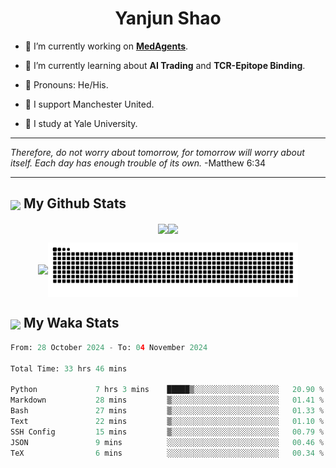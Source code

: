 

<h1 align="center">Yanjun Shao</h1>

- 🐒 I’m currently working on **[MedAgents](https://github.com/gersteinlab/MedAgents)**.

- 🦧 I’m currently learning about **AI Trading** and **TCR-Epitope Binding**.

- 🦍 Pronouns: He/His.

- 👹 I support Manchester United.

- 🐶 I study at Yale University.

---

<i> Therefore, do not worry about tomorrow, for tomorrow will worry about itself. Each day has enough trouble of its own. </i> -Matthew 6:34

---

<h2><img src="https://emojis.slackmojis.com/emojis/images/1579216111/7550/pikachu_wave.gif?1579216111" align="center" width="28" /> My Github Stats</h2>

<p align="center"><img align="center" src = "https://github-readme-stats.vercel.app/api?username=super-dainiu&show_icons=true&count_private=true&theme=tokyonight&hide=issues&line_height=30" width="400px"><img align="center" src = "https://github-readme-streak-stats.herokuapp.com/?user=super-dainiu&theme=tokyonight" width="400px"></p>

<p align="center"><img align="center" width="400px" src="https://github-readme-stats.vercel.app/api/top-langs/?username=super-dainiu&layout=compact&theme=tokyonight&hide=html,tex,jupyter%20notebook"><img align="center" width="400px" src="https://github.com/super-dainiu/super-dainiu/blob/output/github-contribution-grid-snake.svg"></p>

<h2><img src="https://emojis.slackmojis.com/emojis/images/1579216111/7550/pikachu_wave.gif?1579216111" align="center" width="28" /> My Waka Stats</h2>

<!--START_SECTION:waka-->

```python
From: 28 October 2024 - To: 04 November 2024

Total Time: 33 hrs 46 mins

Python             7 hrs 3 mins    █████▒░░░░░░░░░░░░░░░░░░░   20.90 %
Markdown           28 mins         ▒░░░░░░░░░░░░░░░░░░░░░░░░   01.41 %
Bash               27 mins         ▒░░░░░░░░░░░░░░░░░░░░░░░░   01.33 %
Text               22 mins         ▒░░░░░░░░░░░░░░░░░░░░░░░░   01.10 %
SSH Config         15 mins         ▒░░░░░░░░░░░░░░░░░░░░░░░░   00.79 %
JSON               9 mins          ░░░░░░░░░░░░░░░░░░░░░░░░░   00.46 %
TeX                6 mins          ░░░░░░░░░░░░░░░░░░░░░░░░░   00.34 %
```

<!--END_SECTION:waka-->
